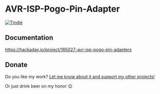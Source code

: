 # AVR-ISP-Pogo-Pin-Adapter


[![Tindie](https://d2ss6ovg47m0r5.cloudfront.net/badges/tindie-larges.png)](https://www.tindie.com/stores/pnoxi/?ref=offsite_badges&utm_source=sellers_pnoxi&utm_medium=badges&utm_campaign=badge_large)


Documentation
--------------------

https://hackaday.io/project/165027-avr-isp-pogo-pin-adapters


Donate
--------------------

Do you like my work? [Let me know about it and support my other projects!](https://www.patreon.com/pnoxi)

Or just drink beer on my honor :wink: